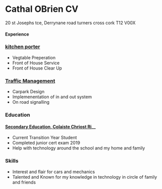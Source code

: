 # Cathal OBrien CV
20 st Josephs tce, Derrynane road turners cross cork T12 V00X

#### Experience
### __[kitchen porter](https://nodeca.github.io/pica/demo/)__
- Vegtable Preperation
- Front of House Service
- Front of House Clear Up

### __[Traffic Management](https://nodeca.github.io/pica/demo/)__
- Carpark Design
- Implemenentation of in and out system
- On road signalling

### Education
   #### [Secondary Education, Colaiste Chriost Ri](https://nodeca.github.io/pica/demo/)__
   - Current Transition Year Student 
   - Completed junior cert exam 2019
   - Help with technology around the school and my home and family
   
   ### Skills
   - Interest and flair for cars and mechanics
   - Talented and Known for my knowledge in technology in circle of family and friends
   
   
